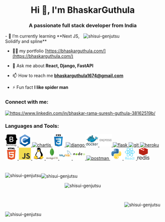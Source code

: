 <h1 align="center">Hi 👋, I'm BhaskarGuthula</h1>
<h3 align="center">A passionate full stack developer from India</h3>
<p><img align="right" width="250" src="https://cdn.dribbble.com/users/1162077/screenshots/3848914/programmer.gif" alt="shisui-genjutsu" /></p>
- 🌱 I’m currently learning **Next JS, Solidify and spline**

- 👨‍💻 my portfolio [https://bhaskarguthula.com/](https://bhaskarguthula.com/)

- 💬 Ask me about **React, Django, FastAPI**

- 📫 How to reach me **bhaskarguthula1674@gmail.com**

- ⚡ Fun fact **I like spider man**

<h3 align="left">Connect with me:</h3>
<p align="left">
<a href="https://linkedin.com/in/https://www.linkedin.com/in/bhaskar-rama-suresh-guthula-38162519b/" target="blank"><img align="center" width="100" src="https://img.shields.io/badge/LinkedIn-%230077B5.svg?logo=linkedin&logoColor=white" alt="https://www.linkedin.com/in/bhaskar-rama-suresh-guthula-38162519b/" height="30" width="40" /></a>
</p>

<h3 align="left">Languages and Tools:</h3>
<p align="left"> <a href="https://getbootstrap.com" target="_blank" rel="noreferrer"> <img src="https://raw.githubusercontent.com/devicons/devicon/master/icons/bootstrap/bootstrap-plain-wordmark.svg" alt="bootstrap" width="40" height="40"/> </a> <a href="https://www.cprogramming.com/" target="_blank" rel="noreferrer"> <img src="https://raw.githubusercontent.com/devicons/devicon/master/icons/c/c-original.svg" alt="c" width="40" height="40"/> </a> <a href="https://www.chartjs.org" target="_blank" rel="noreferrer"> <img src="https://www.chartjs.org/media/logo-title.svg" alt="chartjs" width="40" height="40"/> </a> <a href="https://www.w3schools.com/css/" target="_blank" rel="noreferrer"> <img src="https://raw.githubusercontent.com/devicons/devicon/master/icons/css3/css3-original-wordmark.svg" alt="css3" width="40" height="40"/> </a> <a href="https://www.djangoproject.com/" target="_blank" rel="noreferrer"> <img src="https://cdn.worldvectorlogo.com/logos/django.svg" alt="django" width="40" height="40"/> </a> <a href="https://www.docker.com/" target="_blank" rel="noreferrer"> <img src="https://raw.githubusercontent.com/devicons/devicon/master/icons/docker/docker-original-wordmark.svg" alt="docker" width="40" height="40"/> </a> <a href="https://expressjs.com" target="_blank" rel="noreferrer"> <img src="https://raw.githubusercontent.com/devicons/devicon/master/icons/express/express-original-wordmark.svg" alt="express" width="40" height="40"/> </a> <a href="https://flask.palletsprojects.com/" target="_blank" rel="noreferrer"> <img src="https://www.vectorlogo.zone/logos/pocoo_flask/pocoo_flask-icon.svg" alt="flask" width="40" height="40"/> </a> <a href="https://git-scm.com/" target="_blank" rel="noreferrer"> <img src="https://www.vectorlogo.zone/logos/git-scm/git-scm-icon.svg" alt="git" width="40" height="40"/> </a> <a href="https://heroku.com" target="_blank" rel="noreferrer"> <img src="https://www.vectorlogo.zone/logos/heroku/heroku-icon.svg" alt="heroku" width="40" height="40"/> </a> <a href="https://www.w3.org/html/" target="_blank" rel="noreferrer"> <img src="https://raw.githubusercontent.com/devicons/devicon/master/icons/html5/html5-original-wordmark.svg" alt="html5" width="40" height="40"/> </a> <a href="https://developer.mozilla.org/en-US/docs/Web/JavaScript" target="_blank" rel="noreferrer"> <img src="https://raw.githubusercontent.com/devicons/devicon/master/icons/javascript/javascript-original.svg" alt="javascript" width="40" height="40"/> </a> <a href="https://www.linux.org/" target="_blank" rel="noreferrer"> <img src="https://raw.githubusercontent.com/devicons/devicon/master/icons/linux/linux-original.svg" alt="linux" width="40" height="40"/> </a> <a href="https://www.mongodb.com/" target="_blank" rel="noreferrer"> <img src="https://raw.githubusercontent.com/devicons/devicon/master/icons/mongodb/mongodb-original-wordmark.svg" alt="mongodb" width="40" height="40"/> </a> <a href="https://www.mysql.com/" target="_blank" rel="noreferrer"> <img src="https://raw.githubusercontent.com/devicons/devicon/master/icons/mysql/mysql-original-wordmark.svg" alt="mysql" width="40" height="40"/> </a> <a href="https://nodejs.org" target="_blank" rel="noreferrer"> <img src="https://raw.githubusercontent.com/devicons/devicon/master/icons/nodejs/nodejs-original-wordmark.svg" alt="nodejs" width="40" height="40"/> </a> <a href="https://postman.com" target="_blank" rel="noreferrer"> <img src="https://www.vectorlogo.zone/logos/getpostman/getpostman-icon.svg" alt="postman" width="40" height="40"/> </a> <a href="https://www.python.org" target="_blank" rel="noreferrer"> <img src="https://raw.githubusercontent.com/devicons/devicon/master/icons/python/python-original.svg" alt="python" width="40" height="40"/> </a> <a href="https://reactjs.org/" target="_blank" rel="noreferrer"> <img src="https://raw.githubusercontent.com/devicons/devicon/master/icons/react/react-original-wordmark.svg" alt="react" width="40" height="40"/> </a> <a href="https://redis.io" target="_blank" rel="noreferrer"> <img src="https://raw.githubusercontent.com/devicons/devicon/master/icons/redis/redis-original-wordmark.svg" alt="redis" width="40" height="40"/> </a> </p>

#
<p><img align="left" src="https://github-readme-stats.vercel.app/api?username=Shisui-Genjutsu&show_icons=true&theme=radical&locale=en&layout=compact" alt="shisui-genjutsu" /></p>
<p><img align="center" src="https://github-readme-stats.vercel.app/api/top-langs?username=shisui-genjutsu&show_icons=true&locale=en&layout=compact" alt="shisui-genjutsu" /></p>
<p align="center"> <img src="https://komarev.com/ghpvc/?username=shisui-genjutsu&label=Profile%20views&color=0e75b6&style=flat" alt="shisui-genjutsu" /> </p>
&nbsp;
<p>&nbsp;<img align="right" src="https://github-readme-streak-stats.herokuapp.com/?user=shisui-genjutsu&" alt="shisui-genjutsu" /></p>
<p><img align="left" width="200" src="https://cdn.dribbble.com/users/1807067/screenshots/4314607/loadygif.gif" alt="shisui-genjutsu" /></p>

